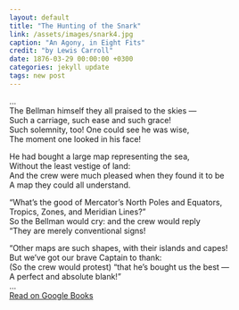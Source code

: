 ```yaml
---
layout: default
title: "The Hunting of the Snark"
link: /assets/images/snark4.jpg
caption: "An Agony, in Eight Fits"
credit: "by Lewis Carroll"
date: 1876-03-29 00:00:00 +0300
categories: jekyll update
tags: new post
---
```


…  
The Bellman himself they all praised to the skies —  
Such a carriage, such ease and such grace!  
Such solemnity, too! One could see he was wise,  
The moment one looked in his face!  
  
He had bought a large map representing the sea,  
Without the least vestige of land:  
And the crew were much pleased when they found it to be  
A map they could all understand.  
  
“What’s the good of Mercator’s North Poles and Equators,  
Tropics, Zones, and Meridian Lines?”  
So the Bellman would cry: and the crew would reply  
“They are merely conventional signs!  
  
“Other maps are such shapes, with their islands and capes!  
But we’ve got our brave Captain to thank:  
(So the crew would protest) “that he’s bought us the best —  
A perfect and absolute blank!”  
…  
<a href="https://books.google.com/books?id=kF4JAAAAQAAJ&pg=PA15#v=onepage&q&f=false" target="_blank">Read on Google Books</a>
